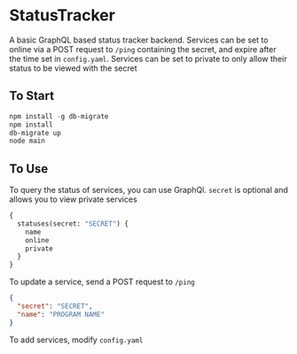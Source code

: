 # StatusTracker

A basic GraphQL based status tracker backend. Services can be set to online via a POST request to `/ping` containing the secret, and expire after the time set in `config.yaml`. Services can be set to private to only allow their status to be viewed with the secret

## To Start

```powershell
npm install -g db-migrate
npm install
db-migrate up
node main
```

## To Use

To query the status of services, you can use GraphQl. `secret` is optional and allows you to view private services

```graphql
{
  statuses(secret: "SECRET") {
    name
    online
    private
  }
}
```

To update a service, send a POST request to `/ping`

```json
{
  "secret": "SECRET",
  "name": "PROGRAM NAME"
}
```

To add services, modify `config.yaml`
